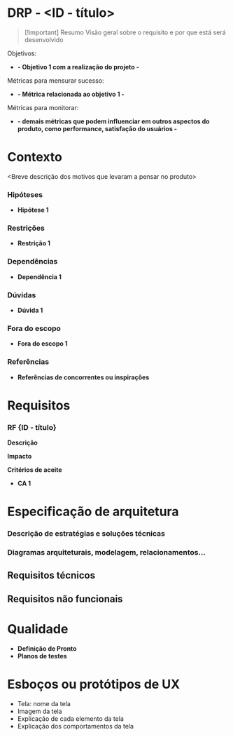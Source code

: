 # DRP - <ID - título>

> [!important] Resumo
> Visão geral sobre o requisito e por que está será desenvolvido

Objetivos:

- __- Objetivo 1 com a realização do projeto -__

Métricas para mensurar sucesso:

- __- Métrica relacionada ao objetivo 1 -__

Métricas para monitorar:

- __- demais métricas que podem influenciar em outros aspectos do produto, como performance, satisfação do usuários -__

# Contexto

<Breve descrição dos motivos que levaram a pensar no produto> 

### Hipóteses

- __Hipótese 1__

### Restrições

- __Restrição 1__
### Dependências

- __Dependência 1__

### Dúvidas

- __Dúvida 1__

### Fora do escopo

- __Fora do escopo 1__

### Referências

- __Referências de concorrentes ou inspirações__

# Requisitos

### RF {ID - título}

__Descrição__

__Impacto__

__Critérios de aceite__

- __CA 1__

# Especificação de arquitetura

### Descrição de estratégias e soluções técnicas


### Diagramas arquiteturais, modelagem, relacionamentos...


## Requisitos técnicos


## Requisitos não funcionais


# Qualidade

- __Definição de Pronto__
- __Planos de testes__

# Esboços ou protótipos de UX

- Tela: nome da tela
- Imagem da tela
- Explicação de cada elemento da tela
- Explicação dos comportamentos da tela
